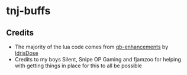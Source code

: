 # tnj-buffs

## Credits
- The majority of the lua code comes from [qb-enhancements](https://github.com/IdrisDose/qb-enhancements) by [IdrisDose](https://github.com/IdrisDose)
- Credits to my boys Silent, Snipe OP Gaming and fjamzoo for helping with getting things in place for this to all be possible
